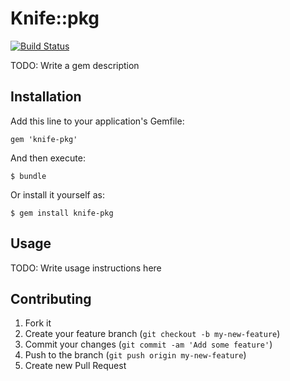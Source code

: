 # Knife::pkg

[![Build Status](https://travis-ci.org/hamann/knife-pkg.png?branch=master)](https://travis-ci.org/hamann/knife-pkg)

TODO: Write a gem description

## Installation

Add this line to your application's Gemfile:

    gem 'knife-pkg'

And then execute:

    $ bundle

Or install it yourself as:

    $ gem install knife-pkg

## Usage

TODO: Write usage instructions here

## Contributing

1. Fork it
2. Create your feature branch (`git checkout -b my-new-feature`)
3. Commit your changes (`git commit -am 'Add some feature'`)
4. Push to the branch (`git push origin my-new-feature`)
5. Create new Pull Request

